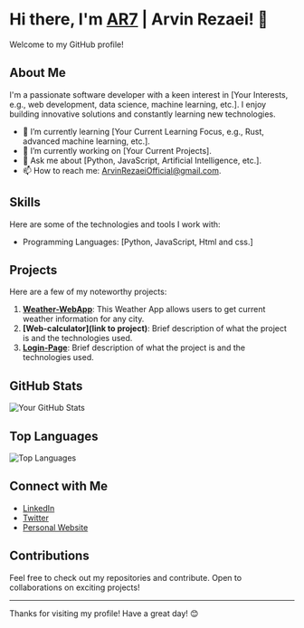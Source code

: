 # Hi there, I'm [AR7](ar123456.netlify.app) | Arvin Rezaei! 👋

Welcome to my GitHub profile!

## About Me

I'm a passionate software developer with a keen interest in [Your Interests, e.g., web development, data science, machine learning, etc.]. I enjoy building innovative solutions and constantly learning new technologies.

- 🌱 I’m currently learning [Your Current Learning Focus, e.g., Rust, advanced machine learning, etc.].
- 🔭 I’m currently working on [Your Current Projects].
- 💬 Ask me about [Python, JavaScript, Artificial Intelligence, etc.].
- 📫 How to reach me: [ArvinRezaeiOfficial@gmail.com](mailto:ArvinRezaeiOfficial@gmail.com).
<!-- 😄 Pronouns: [Your Pronouns].
- ⚡ Fun fact: [].-->

## Skills

Here are some of the technologies and tools I work with:

- Programming Languages: [Python, JavaScript, Html and css.]
<!-- Frameworks and Libraries: [List of Frameworks/Libraries, e.g., React, Node.js, TensorFlow, etc.]-->
<!-- Tools: [List of Tools, e.g., Docker, Git, VS Code, etc.]
- Databases: [List of Databases, e.g., MySQL, MongoDB, PostgreSQL, etc.]
- Cloud Services: [List of Cloud Services, e.g., AWS, Azure, Google Cloud, etc.]-->

## Projects

Here are a few of my noteworthy projects:

1. **[Weather-WebApp](https://github.com/ThisIsAR7/Weather-WebApp.git)**: This Weather App allows users to get current weather information for any city.
2. **[Web-calculator](link to project)**: Brief description of what the project is and the technologies used.
3. **[Login-Page](https://github.com/ThisIsAR7/Login-Page.git)**: Brief description of what the project is and the technologies used.

## GitHub Stats

![Your GitHub Stats](https://github-readme-stats.vercel.app/api?username=ThisIsAR7&show_icons=true&theme=radical)

## Top Languages

![Top Languages](https://github-readme-stats.vercel.app/api/top-langs/?username=ThisIsAR7h&layout=compact&theme=radical)

## Connect with Me

- [LinkedIn](https://www.linkedin.com/in/ThisIsAR7)
- [Twitter](https://twitter.com/ThisIsAR7)
- [Personal Website](https://ar123456.netlify.app)

## Contributions

Feel free to check out my repositories and contribute. Open to collaborations on exciting projects!

---

Thanks for visiting my profile! Have a great day! 😊
